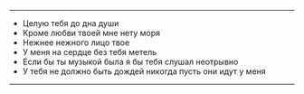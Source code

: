 * * *

- Целую тебя до дна души 
- Кроме любви твоей мне нету моря
- Нежнее нежного лицо твое
- У меня на сердце без тебя метель
- Если бы ты музыкой была я бы тебя слушал неотрывно 
- У тебя не должно быть дождей никогда пусть они идут у меня


* * *